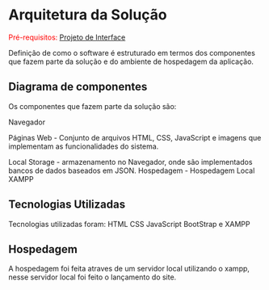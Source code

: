# Arquitetura da Solução

<span style="color:red">Pré-requisitos: <a href="3-Projeto de Interface.md"> Projeto de Interface</a></span>

Definição de como o software é estruturado em termos dos componentes que fazem parte da solução e do ambiente de hospedagem da aplicação.

## Diagrama de componentes

Os componentes que fazem parte da solução são:

Navegador 

Páginas Web - Conjunto de arquivos HTML, CSS, JavaScript e imagens que implementam as funcionalidades do sistema.

Local Storage - armazenamento no Navegador, onde são implementados bancos de dados baseados em JSON.
Hospedagem - Hospedagem Local XAMPP


## Tecnologias Utilizadas

Tecnologias utilizadas foram: HTML CSS JavaScript BootStrap e XAMPP 


## Hospedagem

A hospedagem foi feita atraves de um servidor local utilizando o xampp, nesse servidor local foi feito o lançamento do site.

